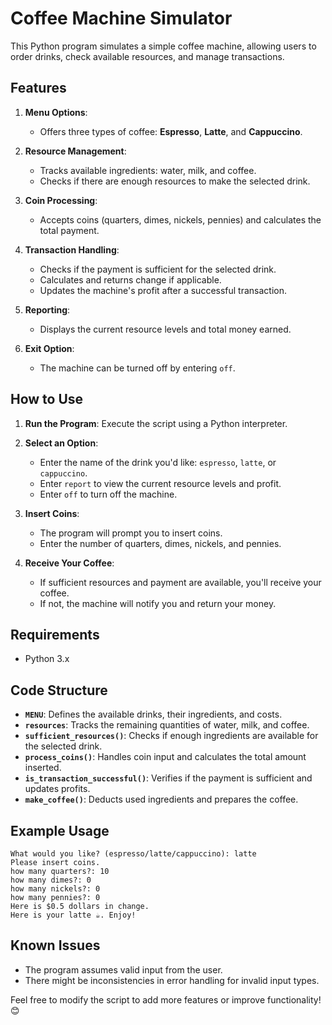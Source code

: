 # Coffee Machine Simulator

This Python program simulates a simple coffee machine, allowing users to order drinks, check available resources, and manage transactions. 

## Features

1. **Menu Options**:
   - Offers three types of coffee: **Espresso**, **Latte**, and **Cappuccino**.
   
2. **Resource Management**:
   - Tracks available ingredients: water, milk, and coffee.
   - Checks if there are enough resources to make the selected drink.

3. **Coin Processing**:
   - Accepts coins (quarters, dimes, nickels, pennies) and calculates the total payment.

4. **Transaction Handling**:
   - Checks if the payment is sufficient for the selected drink.
   - Calculates and returns change if applicable.
   - Updates the machine's profit after a successful transaction.

5. **Reporting**:
   - Displays the current resource levels and total money earned.

6. **Exit Option**:
   - The machine can be turned off by entering `off`.

## How to Use

1. **Run the Program**:
   Execute the script using a Python interpreter.

2. **Select an Option**:
   - Enter the name of the drink you'd like: `espresso`, `latte`, or `cappuccino`.
   - Enter `report` to view the current resource levels and profit.
   - Enter `off` to turn off the machine.

3. **Insert Coins**:
   - The program will prompt you to insert coins.
   - Enter the number of quarters, dimes, nickels, and pennies.

4. **Receive Your Coffee**:
   - If sufficient resources and payment are available, you'll receive your coffee.
   - If not, the machine will notify you and return your money.

## Requirements

- Python 3.x

## Code Structure

- **`MENU`**: Defines the available drinks, their ingredients, and costs.
- **`resources`**: Tracks the remaining quantities of water, milk, and coffee.
- **`sufficient_resources()`**: Checks if enough ingredients are available for the selected drink.
- **`process_coins()`**: Handles coin input and calculates the total amount inserted.
- **`is_transaction_successful()`**: Verifies if the payment is sufficient and updates profits.
- **`make_coffee()`**: Deducts used ingredients and prepares the coffee.

## Example Usage

```plaintext
What would you like? (espresso/latte/cappuccino): latte
Please insert coins.
how many quarters?: 10
how many dimes?: 0
how many nickels?: 0
how many pennies?: 0
Here is $0.5 dollars in change.
Here is your latte ☕️. Enjoy!
```

## Known Issues

- The program assumes valid input from the user.
- There might be inconsistencies in error handling for invalid input types.

Feel free to modify the script to add more features or improve functionality! 😊